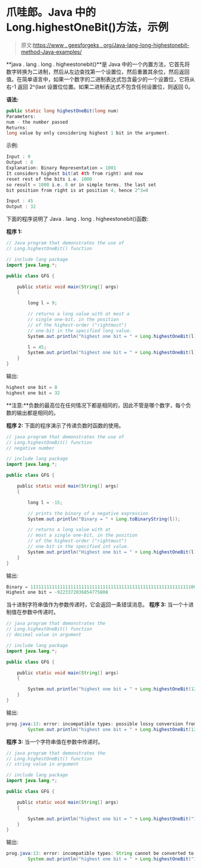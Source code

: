 # 爪哇郎。Java 中的 Long.highestOneBit()方法，示例

> 原文:[https://www . geesforgeks . org/Java-lang-long-highestonebit-method-Java-examples/](https://www.geeksforgeeks.org/java-lang-long-highestonebit-method-java-examples/)

**java . lang . long . higheestonebit()**是 Java 中的一个内置方法，它首先将数字转换为二进制，然后从左边查找第一个设置位，然后重置其余位，然后返回值。在简单语言中，如果一个数字的二进制表达式包含最少的一个设置位，它将从右-1 返回 2^(last 设置位位置。如果二进制表达式不包含任何设置位，则返回 0。

**语法:**

```java
public static long highestOneBit(long num)
Parameters:
num - the number passed 
Returns:
long value by only considering highest 1 bit in the argument.
```

示例:

```java
Input : 9 
Output : 8
Explanation: Binary Representation = 1001
It considers highest bit(at 4th from right) and now
reset rest of the bits i.e. 1000
so result = 1000 i.e. 8 or in simple terms, the last set 
bit position from right is at position 4, hence 2^3=8

Input : 45
Output : 32

```

下面的程序说明了 Java . lang . long . higheestonebit()函数:

**程序 1:**

```java
// Java program that demonstrates the use of
// Long.highestOneBit() function

// include lang package
import java.lang.*;

public class GFG {

    public static void main(String[] args)
    {

        long l = 9;

        // returns a long value with at most a
        // single one-bit, in the position
        // of the highest-order ("rightmost")
        // one-bit in the specified long value.
        System.out.println("highest one bit = " + Long.highestOneBit(l));

        l = 45;
        System.out.println("highest one bit = " + Long.highestOneBit(l));
    }
}
```

输出:

```java
highest one bit = 8
highest one bit = 32

```

**注意:**负数的最高位在任何情况下都是相同的，因此不管是哪个数字，每个负数的输出都是相同的。

**程序 2:** 下面的程序演示了传递负数时函数的使用。

```java
// java program that demonstrates the use of
// Long.highestOneBit() function
// negative number

// include lang package
import java.lang.*;

public class GFG {

    public static void main(String[] args)
    {

        long l = -15;

        // prints the binary of a negative expression
        System.out.println("Binary = " + Long.toBinaryString(l));

        // returns a long value with at
        // most a single one-bit, in the position
        // of the highest-order ("rightmost")
        // one-bit in the specified int value.
        System.out.println("Highest one bit = " + Long.highestOneBit(l));
    }
}
```

输出:

```java
Binary = 1111111111111111111111111111111111111111111111111111111111110001
Highest one bit = -9223372036854775808

```

当十进制字符串值作为参数传递时，它会返回一条错误消息。
**程序 3:** 当一个十进制值在参数中传递时。

```java
// java program that demonstrates the
// Long.highestOneBit() function
// decimal value in argument

// include lang package
import java.lang.*;

public class GFG {

    public static void main(String[] args)
    {

        System.out.println("highest one bit = " + Long.highestOneBit(12.34));
    }
}
```

输出:

```java
prog.java:13: error: incompatible types: possible lossy conversion from double to long
        System.out.println("highest one bit = " + Long.highestOneBit(12.34));

```

**程序 3:** 当一个字符串值在参数中传递时。

```java
// java program that demonstrates the
// Long.highestOneBit() function
// string value in argument

// include lang package
import java.lang.*;

public class GFG {

    public static void main(String[] args)
    {

        System.out.println("highest one bit = " + Long.highestOneBit("12"));
    }
}
```

输出:

```java
prog.java:13: error: incompatible types: String cannot be converted to long
        System.out.println("highest one bit = " + Long.highestOneBit("12"));

```